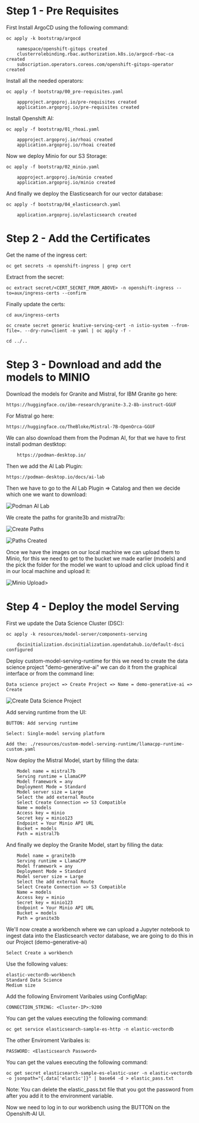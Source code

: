 # Step 1 - Pre Requisites

First Install ArgoCD using the following command:
    
    oc apply -k bootstrap/argocd 

```
    namespace/openshift-gitops created
    clusterrolebinding.rbac.authorization.k8s.io/argocd-rbac-ca created
    subscription.operators.coreos.com/openshift-gitops-operator created
```

Install all the needed operators:
    
    oc apply -f bootstrap/00_pre-requisites.yaml
```
    appproject.argoproj.io/pre-requisites created
    application.argoproj.io/pre-requisites created
```

Install Openshift AI:

    oc apply -f bootstrap/01_rhoai.yaml         
```
    appproject.argoproj.io/rhoai created
    application.argoproj.io/rhoai created
```

Now we deploy Minio for our S3 Storage:

    oc apply -f bootstrap/02_minio.yaml        
```
    appproject.argoproj.io/minio created
    application.argoproj.io/minio created
```

And finally we deploy the Elasticsearch for our vector database:

    oc apply -f bootstrap/04_elasticsearch.yaml
```
    application.argoproj.io/elasticsearch created
```

# Step 2 - Add the Certificates

Get the name of the ingress cert:

    oc get secrets -n openshift-ingress | grep cert

Extract from the secret:

    oc extract secret/<CERT_SECRET_FROM_ABOVE> -n openshift-ingress --to=aux/ingress-certs --confirm

Finally update the certs:

    cd aux/ingress-certs 

    oc create secret generic knative-serving-cert -n istio-system --from-file=. --dry-run=client -o yaml | oc apply -f -

    cd ../..

# Step 3 - Download and add the models to MINIO

Download the models for Granite and Mistral, for IBM Granite go here:

    https://huggingface.co/ibm-research/granite-3.2-8b-instruct-GGUF

For Mistral go here:

    https://huggingface.co/TheBloke/Mistral-7B-OpenOrca-GGUF

We can also download them from the Podman AI, for that we have to first install podman destktop:

        https://podman-desktop.io/

Then we add the AI Lab Plugin:

    https://podman-desktop.io/docs/ai-lab

Then we have to go to the AI Lab Plugin => Catalog and then we decide which one we want to download:

![Podman AI Lab](/resources/images/01_podman-ai-lab.png)

We create the paths for granite3b and mistral7b:

![Create Paths](/resources/images/03_minio-create-path.png)

![Paths Created](/resources/images/04_minio-paths-x2.png)

Once we have the images on our local machine we can upload them to Minio, for this we need to get to the bucket we made earlier (models) and the pick the folder for the model we want to upload and click upload find it in our local machine and upload it:


![Minio Upload>](/resources/images/02_minio-upload.png)



# Step 4 - Deploy the model Serving

First we update the Data Science Cluster (DSC):

    oc apply -k resources/model-server/components-serving
```    
    dscinitialization.dscinitialization.opendatahub.io/default-dsci configured
```

Deploy custom-model-serving-runtime for this we need to create the data science project "demo-generative-ai" we can do it from the graphical interface or from the command line:

    Data science project => Create Project => Name = demo-generative-ai => Create

![Create Data Science Project](/resources/images/05_create-dsp.png)

Add serving runtime from the UI:

    BUTTON: Add serving runtime

    Select: Single-model serving platform

    Add the: ./resources/custom-model-serving-runtime/llamacpp-runtime-custom.yaml

Now deploy the Mistral Model, start by filling the data: 
```
    Model name = mistral7b
    Serving runtime = LlamaCPP
    Model framework = any
    Deployment Mode = Standard
    Model server size = Large
    Select the add external Route
    Select Create Connection => S3 Compatible
    Name = models
    Access key = minio
    Secret key = minio123
    Endpoint = Your Minio API URL
    Bucket = models
    Path = mistral7b
```
And finally we deploy the Granite Model, start by filling the data:
```
    Model name = granite3b
    Serving runtime = LlamaCPP    
    Model framework = any    
    Deployment Mode = Standard    
    Model server size = Large    
    Select the add external Route    
    Select Create Connection => S3 Compatible    
    Name = models    
    Access key = minio    
    Secret key = minio123    
    Endpoint = Your Minio API URL    
    Bucket = models
    Path = granite3b
```

We'll now create a workbench where we can upload a Jupyter notebook to ingest data into the Elasticsearch vector database, we are going to do this in our Project (demo-generative-ai)

    Select Create a workbench

Use the following values:

    elastic-vectordb-workbench
    Standard Data Science 
    Medium size

Add the following Enviroment Varibales using ConfigMap:

    CONNECTION_STRING: <Cluster-IP>:9200


You can get the values executing the following command:

    oc get service elasticsearch-sample-es-http -n elastic-vectordb

The other Enviroment Varibales is:

    PASSWORD: <Elasticsearch Password>

You can get the values executing the following command:

    oc get secret elasticsearch-sample-es-elastic-user -n elastic-vectordb -o jsonpath="{.data['elastic']}" | base64 -d > elastic_pass.txt

Note: You can delete the elastic_pass.txt file that you got the password from after you add it to the environment variable.

Now we need to log in to our workbench using the BUTTON on the Openshift-AI UI.
